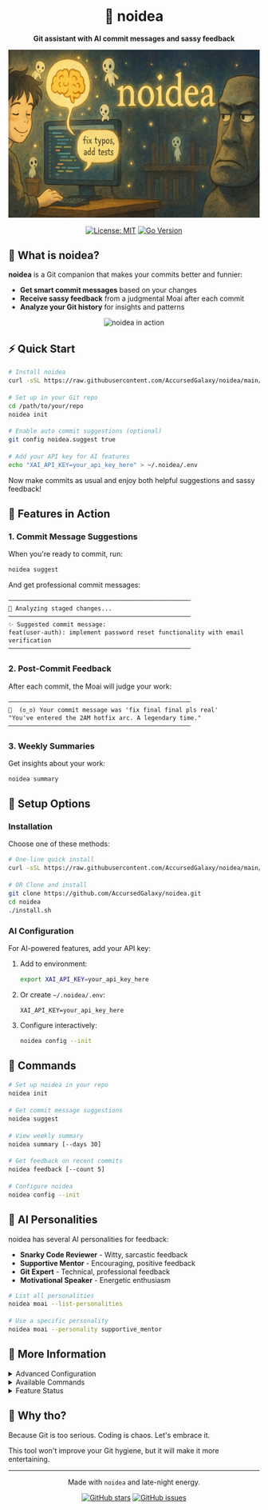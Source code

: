 <div align="center">

# 🧠 noidea

<p align="center">
  <b>Git assistant with AI commit messages and sassy feedback</b>
</p>

<img src="assets/header.png" alt="noidea banner" width="600">

<p align="center">
  <a href="https://opensource.org/licenses/MIT"><img src="https://img.shields.io/badge/License-MIT-yellow.svg" alt="License: MIT"></a>
  <a href="https://golang.org/doc/go1.18"><img src="https://img.shields.io/badge/Go-1.18+-00ADD8?logo=go" alt="Go Version"></a>
</p>

</div>

## 🗿 What is noidea?

**noidea** is a Git companion that makes your commits better and funnier:

- **Get smart commit messages** based on your changes
- **Receive sassy feedback** from a judgmental Moai after each commit
- **Analyze your Git history** for insights and patterns

<div align="center">
<img src="docs/assets/images/demo.gif" alt="noidea in action" width="80%">
</div>

## ⚡ Quick Start

```bash
# Install noidea
curl -sSL https://raw.githubusercontent.com/AccursedGalaxy/noidea/main/quickinstall.sh | bash

# Set up in your Git repo
cd /path/to/your/repo
noidea init

# Enable auto commit suggestions (optional)
git config noidea.suggest true

# Add your API key for AI features
echo "XAI_API_KEY=your_api_key_here" > ~/.noidea/.env
```

Now make commits as usual and enjoy both helpful suggestions and sassy feedback!

## 🧠 Features in Action

### 1. Commit Message Suggestions

When you're ready to commit, run:

```bash
noidea suggest
```

And get professional commit messages:

```
───────────────────────────────────────────────────
🧠 Analyzing staged changes...
───────────────────────────────────────────────────
✨ Suggested commit message:
feat(user-auth): implement password reset functionality with email verification
───────────────────────────────────────────────────
```

### 2. Post-Commit Feedback

After each commit, the Moai will judge your work:

```
───────────────────────────────────────────────────
🗿  (ಠ_ಠ) Your commit message was 'fix final final pls real'
"You've entered the 2AM hotfix arc. A legendary time."
───────────────────────────────────────────────────
```

### 3. Weekly Summaries

Get insights about your work:

```bash
noidea summary
```

## 🚀 Setup Options

### Installation

Choose one of these methods:

```bash
# One-line quick install
curl -sSL https://raw.githubusercontent.com/AccursedGalaxy/noidea/main/quickinstall.sh | bash

# OR Clone and install
git clone https://github.com/AccursedGalaxy/noidea.git
cd noidea
./install.sh
```

### AI Configuration

For AI-powered features, add your API key:

1. Add to environment:
   ```bash
   export XAI_API_KEY=your_api_key_here
   ```

2. Or create `~/.noidea/.env`:
   ```
   XAI_API_KEY=your_api_key_here
   ```

3. Configure interactively:
   ```bash
   noidea config --init
   ```

## 🔧 Commands

```bash
# Set up noidea in your repo
noidea init

# Get commit message suggestions
noidea suggest

# View weekly summary
noidea summary [--days 30]

# Get feedback on recent commits
noidea feedback [--count 5]

# Configure noidea
noidea config --init
```

## 🤖 AI Personalities

noidea has several AI personalities for feedback:

- **Snarky Code Reviewer** - Witty, sarcastic feedback
- **Supportive Mentor** - Encouraging, positive feedback
- **Git Expert** - Technical, professional feedback
- **Motivational Speaker** - Energetic enthusiasm

```bash
# List all personalities
noidea moai --list-personalities

# Use a specific personality
noidea moai --personality supportive_mentor
```

## 📘 More Information

<details>
<summary>Advanced Configuration</summary>

Create a `~/.noidea/config.toml` file:

```toml
[llm]
enabled = true
provider = "xai"
api_key = "your_api_key_here"
model = "grok-2-1212"
temperature = 0.7

[moai]
use_lint = false
faces_mode = "random"
personality = "snarky_reviewer"
include_history = true
```
</details>

<details>
<summary>Available Commands</summary>

- `noidea init` - Set up Git hooks in your repository
- `noidea suggest` - Get commit message suggestions
- `noidea moai` - Display Moai feedback for the last commit
- `noidea summary` - Generate summary of recent Git activity
- `noidea feedback` - Analyze specific commits
- `noidea config` - Configure noidea

Run `noidea --help` for more information.
</details>

<details>
<summary>Feature Status</summary>

| Feature                   | Status          |
|---------------------------|-----------------|
| Moai face after commit    | ✅ Done         |
| AI-based commit feedback  | ✅ Done         |
| Config file support       | ✅ Done         |
| Weekly summaries          | ✅ Done         |
| On-demand commit analysis | ✅ Done         |
| Commit message suggestions| ✅ Done         |
| Enhanced terminal output  | ✅ Done         |
| POSIX-compatible hooks    | ✅ Done         |
| Lint feedback             | 🛠️ In progress  |
| Commit streak insights    | 🔜 Coming Soon  |
</details>

## 🤯 Why tho?

Because Git is too serious. Coding is chaos. Let's embrace it.

This tool won't improve your Git hygiene, but it will make it more entertaining.

---

<div align="center">
Made with <code>noidea</code> and late-night energy.

<a href="https://github.com/AccursedGalaxy/noidea/stargazers"><img src="https://img.shields.io/github/stars/AccursedGalaxy/noidea?style=social" alt="GitHub stars"></a>
<a href="https://github.com/AccursedGalaxy/noidea/issues"><img src="https://img.shields.io/github/issues/AccursedGalaxy/noidea" alt="GitHub issues"></a>
</div>
